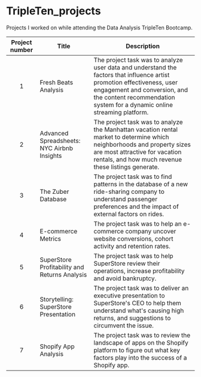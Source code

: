 # TripleTen_projects
Projects I worked on while attending the Data Analysis TripleTen Bootcamp.


| Project number | Title | Description |
| :-----------: | ----------- |----------- |
| 1 | Fresh Beats Analysis| The project task was to analyze user data and understand the factors that influence artist promotion effectiveness, user engagement and conversion, and the content recommendation system for a dynamic online streaming platform. |
| 2 | Advanced Spreadsheets: NYC Airbnb Insights | The project task was to analyze the Manhattan vacation rental market to determine which neighborhoods and property sizes are most attractive for vacation rentals, and how much revenue these listings generate. |
| 3 | The Zuber Database | The project task was to find patterns in the database of a new ride-sharing company to understand passenger preferences and the impact of external factors on rides.  |
| 4 | E-commerce Metrics | The project task was to help an e-commerce company uncover website conversions, cohort activity and retention rates. |
| 5 | SuperStore Profitability and Returns Analysis | The project task was to help SuperStore review their operations, increase profitability and avoid bankruptcy. |
| 6 | Storytelling: SuperStore Presentation | The project task was to deliver an executive presentation to SuperStore's CEO to help them understand what's causing high returns, and suggestions to circumvent the issue. |
| 7 | Shopify App Analysis | The project task was to review the landscape of apps on the Shopify platform to figure out what key factors play into the success of a Shopify app. |
